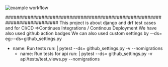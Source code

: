 ![example workflow](https://github.com/bhavyatws/Django-And-Drf-Pytest/actions/workflows/django.yaml/badge.svg)

<!-- This is source syntax for putting github badges -->
<!-- source: https://docs.github.com/en/actions/monitoring-and-troubleshooting-workflows/adding-a-workflow-status-badge -->
<!-- ![example workflow](https://github.com/<OWNER>/<REPOSITORY>/actions/workflows/<WORKFLOW_FILE>/badge.svg) -->
###########################################################################
This project is about django and drf test cases and for CI/CD =>Continues Integrations / Continous Deployment
We have also used github action badges
We can also used custom settings by --ds=<settingsfilename> eg:--ds=github_settings.py
 - name: Run tests
        run: |
            pytest --ds= github_settings.py -v  --nomigrations
      - name: Run tests for api
        run: |
            pytest --ds= github_settings.py -v  api/tests/test_views.py --nomigrations
